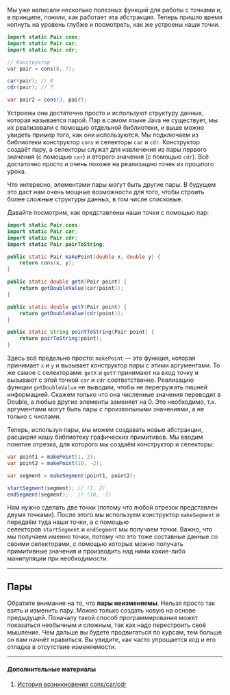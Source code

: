 Мы уже написали несколько полезных функций для работы с точками и, в принципе, поняли, как работает эта абстракция. Теперь пришло время копнуть на уровень глубже и посмотреть, как же устроены наши точки.

```java
import static Pair.cons;
import static Pair.car;
import static Pair.cdr;

// Конструктор
var pair = cons(8, 7);

car(pair); // 8
cdr(pair); // 7

var pair2 = cons(3, pair);
```

Устроены они достаточно просто и используют структуру данных, которая называется парой. Пар в самом языке Java не существует, мы их реализовали с помощью отдельной библиотеки, и выше можно увидеть пример того, как они используются. Мы подключаем из библиотеки конструктор `cons` и селекторы `car` и `cdr`. Конструктор создаёт пару, а селекторы служат для извлечения из пары первого значения (с помощью `car`) и второго значения (с помощью `cdr`). Всё достаточно просто и очень похоже на реализацию точек из прошлого урока.

Что интересно, элементами пары могут быть другие пары. В будущем это даст нам очень мощные возможности для того, чтобы строить более сложные структуры данных, в том числе списковые.

Давайте посмотрим, как представлены наши точки с помощью пар:

```java
import static Pair.cons;
import static Pair.car;
import static Pair.cdr;
import static Pair.pairToString;

public static Pair makePoint(double x, double y) {
    return cons(x, y);
}

public static double getX(Pair point) {
    return getDoubleValue(car(point));
}

public static double getY(Pair point) {
    return getDoubleValue(cdr(point));
}

public static String pointToString(Pair point) {
    return pairToString(point);
}
```

Здесь всё предельно просто: `makePoint` — это функция, которая принимает `x` и `y` и вызывает конструктор пары с этими аргументами. То же самое с селекторами: `getX` и `getY` принимают на вход точку и вызывают с этой точкой `car` и `cdr` соответственно. Реализацию функции `getDoubleValue` не выводим, чтобы не перегружать лишней информацией. Скажем только что она численные значения переводит в Double, а любые другие элементы заменяет на 0. Это необходимо, т.к. аргументами могут быть пары с произвольными значениями, а не только с числами.

Теперь, используя пары, мы можем создавать новые абстракции, расширяя нашу библиотеку графических примитивов. Мы вводим понятие отрезка, для которого мы создаём конструктор и селекторы:

```java
var point1 = makePoint(1, 2);
var point2 = makePoint(10, -2);

var segment = makeSegment(point1, point2);

startSegment(segment); // (1, 2)
endSegment(segment);   // (10, -2)
```

Нам нужно сделать две точки (потому что любой отрезок представлен двумя точками). После этого мы используем конструктор `makeSegment` и передаём туда наши точки, а с помощью селекторов `startSegment` и `endSegment` мы получаем точки. Важно, что мы получаем именно точки, потому что это тоже составные данные со своими селекторами, с помощью которых можно получать примитивные значения и производить над ними какие-либо манипуляции при необходимости.

---

## Пары

Обратите внимание на то, что **пары неизменяемы**. Нельзя просто так взять и изменить пару. Можно только создать новую на основе предыдущей. Поначалу такой способ программирования может показаться необычным и сложным, так как надо перестроить своё мышление. Чем дальше вы будете продвигаться по курсам, тем больше он вам начнёт нравиться. Вы увидите, как часто упрощается код и его отладка в отсутствие изменяемости.

---

#### Дополнительные материалы

1.  [История возникновения cons/car/cdr](https://en.wikipedia.org/wiki/CAR_and_CDR)